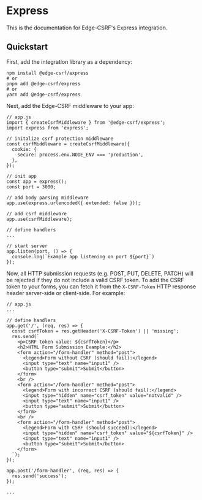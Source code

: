 # Express

This is the documentation for Edge-CSRF's Express integration.

## Quickstart

First, add the integration library as a dependency:

```console
npm install @edge-csrf/express
# or
pnpm add @edge-csrf/express
# or
yarn add @edge-csrf/express
```

Next, add the Edge-CSRF middleware to your app:

```
// app.js
import { createCsrfMiddleware } from '@edge-csrf/express';
import express from 'express';

// initalize csrf protection middleware
const csrfMiddleware = createCsrfMiddleware({
  cookie: {
    secure: process.env.NODE_ENV === 'production',
  },
});

// init app
const app = express();
const port = 3000;

// add body parsing middleware
app.use(express.urlencoded({ extended: false }));

// add csrf middleware
app.use(csrfMiddleware);

// define handlers
...

// start server
app.listen(port, () => {
  console.log(`Example app listening on port ${port}`)
});
```

Now, all HTTP submission requests (e.g. POST, PUT, DELETE, PATCH) will be rejected if they do not include a valid CSRF token. To add the CSRF token to your forms, you can fetch it from the `X-CSRF-Token` HTTP response header server-side or client-side. For example:

```
// app.js
...

// define handlers
app.get('/', (req, res) => {
  const csrfToken = res.getHeader('X-CSRF-Token') || 'missing';
  res.send(`
    <p>CSRF token value: ${csrfToken}</p>
    <h2>HTML Form Submission Example:</h2>
    <form action="/form-handler" method="post">
      <legend>Form without CSRF (should fail):</legend>
      <input type="text" name="input1" />
      <button type="submit">Submit</button>
    </form>
    <br />
    <form action="/form-handler" method="post">
      <legend>Form with incorrect CSRF (should fail):</legend>
      <input type="hidden" name="csrf_token" value="notvalid" />
      <input type="text" name="input1" />
      <button type="submit">Submit</button>
    </form>
    <br />
    <form action="/form-handler" method="post">
      <legend>Form with CSRF (should succeed):</legend>
      <input type="hidden" name="csrf_token" value="${csrfToken}" />
      <input type="text" name="input1" />
      <button type="submit">Submit</button>
    </form>
  `);
});

app.post('/form-handler', (req, res) => {
  res.send('success');
});

...
```